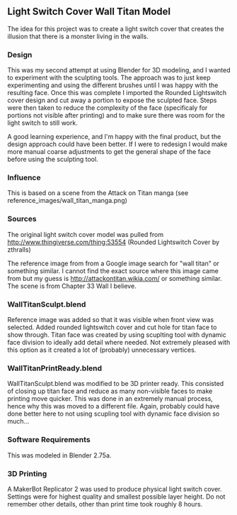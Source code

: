 ## Light Switch Cover Wall Titan Model
The idea for this project was to create a light switch cover that creates the
 illusion that there is a monster living in the walls.

### Design
This was my second attempt at using Blender for 3D modeling, and I wanted to
 experiment with the sculpting tools. The approach was to just keep 
 experimenting and using the different brushes until I was happy with the 
 resulting face. Once this was complete I imported the Rounded Lightswitch
 cover design and cut away a portion to expose the sculpted face. Steps were
 then taken to reduce the complexity of the face (specificaly for portions
 not visible after printing) and to make sure there was room for the light
 switch to still work. 

A good learning experience, and I'm happy with the final product, but the 
 design approach could have been better. If I were to redesign I would make
 more manual coarse adjustments to get the general shape of the face before
 using the sculpting tool. 

### Influence 
This is based on a scene from the Attack on Titan manga (see 
 reference_images/wall_titan_manga.png)

### Sources
The original light switch cover model was pulled from 
 http://www.thingiverse.com/thing:53554 (Rounded Lightswitch Cover by zthralls)

The reference image from from a Google image search for "wall titan" or 
 something similar. I cannot find the exact source where this image came from
 but my guess is http://attackontitan.wikia.com/ or something similar. The 
 scene is from Chapter 33 Wall I believe.

### WallTitanSculpt.blend
Reference image was added so that it was visible when front view was selected.
 Added rounded lightswitch cover and cut hole for titan face to show through.
 Titan face was created by using scuplting tool with dynamic face division
 to ideally add detail where needed. Not extremely pleased with this option
 as it created a lot of (probably) unnecessary vertices. 

### WallTitanPrintReady.blend
WallTitanSculpt.blend was modified to be 3D printer ready. This consisted of
 closing up titan face and reduce as many non-visible faces to make printing
 move quicker. This was done in an extremely manual process, hence why this
 was moved to a different file. Again, probably could have done better here
 to not using scupling tool with dynamic face division so much...

### Software Requirements
This was modeled in Blender 2.75a.

### 3D Printing
A MakerBot Replicator 2 was used to produce physical light switch cover. Settings
 were for highest quality and smallest possible layer height. Do not remember
 other details, other than print time took roughly 8 hours. 
